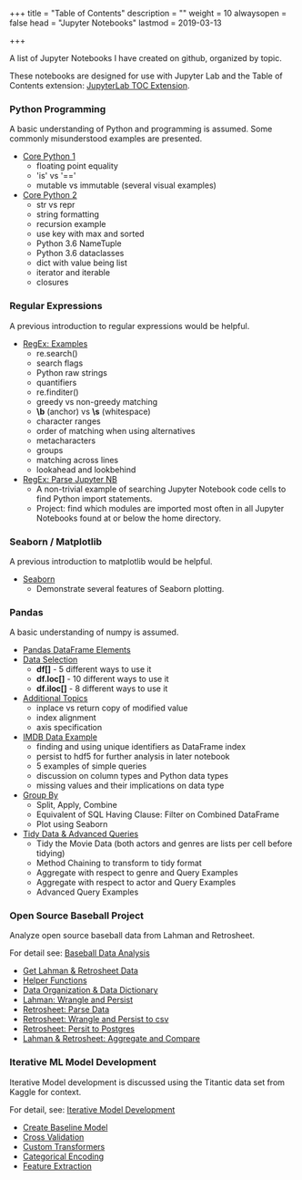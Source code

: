 +++
title = "Table of Contents"
description = ""
weight = 10
alwaysopen = false
head = "<label>Jupyter Notebooks</label>"
lastmod = 2019-03-13

+++

A list of Jupyter Notebooks I have created on github, organized by topic.

These notebooks are designed for use with Jupyter Lab and the Table of Contents extension: [JupyterLab TOC Extension](https://github.com/jupyterlab/jupyterlab-toc).

### Python Programming

A basic understanding of Python and programming is assumed.  Some commonly misunderstood examples are presented.

* [Core Python 1](
  http://nbviewer.jupyter.org/github/sdiehl28/tutorial-jupyter-notebooks/blob/master/python/CorePython.ipynb)
  * floating point equality
  * 'is' vs '=='
  *  mutable vs immutable (several visual examples)
* [Core Python 2](
  http://nbviewer.jupyter.org/github/sdiehl28/tutorial-jupyter-notebooks/blob/master/python/CorePython2.ipynb)
  * str vs repr
  * string formatting
  * recursion example
  * use key with max and sorted
  * Python 3.6 NameTuple
  * Python 3.6 dataclasses
  * dict with value being list
  * iterator and iterable
  * closures

### Regular Expressions

A previous introduction to regular expressions would be helpful.

* [RegEx: Examples]( http://nbviewer.jupyter.org/github/sdiehl28/tutorial-jupyter-notebooks/blob/master/python/RegEx.ipynb)
  * re.search()
  * search flags
  * Python raw strings
  * quantifiers
  * re.finditer()
  * greedy vs non-greedy matching
  * **\b** (anchor) vs **\s** (whitespace)
  * character ranges
  * order of matching when using alternatives
  * metacharacters
  * groups
  * matching across lines
  * lookahead and lookbehind
* [RegEx: Parse Jupyter NB]( http://nbviewer.jupyter.org/github/sdiehl28/tutorial-jupyter-notebooks/blob/master/python/RegExParseNB.ipynb)
  * A non-trivial example of searching Jupyter Notebook code cells to find Python import statements.
  * Project: find which modules are imported most often in all Jupyter Notebooks found at or below the home directory.

### Seaborn / Matplotlib

A previous introduction to matplotlib would be helpful.

- [Seaborn]( http://nbviewer.jupyter.org/github/sdiehl28/tutorial-jupyter-notebooks/blob/master/python/Seaborn.ipynb)
  - Demonstrate several features of Seaborn plotting.

### Pandas
A basic understanding of numpy is assumed.

* [Pandas DataFrame Elements]( http://nbviewer.jupyter.org/github/sdiehl28/tutorial-jupyter-notebooks/blob/master/python/Pandas01a.ipynb)
* [Data Selection]( http://nbviewer.jupyter.org/github/sdiehl28/tutorial-jupyter-notebooks/blob/master/python/Pandas01a.ipynb)
  * **df[]** - 5 different ways to use it
  * **df.loc[]** - 10 different ways to use it
  * **df.iloc[]** - 8 different ways to use it
* [Additional Topics]( http://nbviewer.jupyter.org/github/sdiehl28/tutorial-jupyter-notebooks/blob/master/python/Pandas01a.ipynb)
  * inplace vs return copy of modified value
  * index alignment
  * axis specification
* [IMDB Data Example]( http://nbviewer.jupyter.org/github/sdiehl28/tutorial-jupyter-notebooks/blob/master/python/Pandas02.ipynb)
  * finding and using unique identifiers as DataFrame index
  * persist to hdf5 for further analysis in later notebook
  * 5 examples of simple queries
  * discussion on column types and Python data types
  * missing values and their implications on data type
* [Group By]( http://nbviewer.jupyter.org/github/sdiehl28/tutorial-jupyter-notebooks/blob/master/python/Pandas03.ipynb)
  * Split, Apply, Combine
  * Equivalent of SQL Having Clause: Filter on Combined DataFrame
  * Plot using Seaborn
* [Tidy Data & Advanced Queries](http://nbviewer.jupyter.org/github/sdiehl28/tutorial-jupyter-notebooks/blob/master/python/Pandas04.ipynb)
  * Tidy the Movie Data (both actors and genres are lists per cell before tidying)
  * Method Chaining to transform to tidy format
  * Aggregate with respect to genre and Query Examples
  * Aggregate with respect to actor and Query Examples
  * Advanced Query Examples

### Open Source Baseball Project

Analyze open source baseball data from Lahman and Retrosheet.

For detail see: [Baseball Data Analysis](/projects/baseball/)

* [Get Lahman & Retrosheet Data]( http://nbviewer.jupyter.org/github/sdiehl28/tutorial-jupyter-notebooks/blob/master/python/BB01-Intro.ipynb)
* [Helper Functions]( http://nbviewer.jupyter.org/github/sdiehl28/tutorial-jupyter-notebooks/blob/master/python/BB02-HelperFunctions.ipynb)
* [Data Organization & Data Dictionary]( http://nbviewer.jupyter.org/github/sdiehl28/tutorial-jupyter-notebooks/blob/master/python/BB03-DataOrganization.ipynb)
* [Lahman: Wrangle and Persist]( http://nbviewer.jupyter.org/github/sdiehl28/tutorial-jupyter-notebooks/blob/master/python/BB04-LahmanWranglePersist.ipynb)
* [Retrosheet: Parse Data]( http://nbviewer.jupyter.org/github/sdiehl28/tutorial-jupyter-notebooks/blob/master/python/BB05-RetroParse.ipynb)
* [Retrosheet: Wrangle and Persist to csv]( http://nbviewer.jupyter.org/github/sdiehl28/tutorial-jupyter-notebooks/blob/master/python/BB06-RetroWranglePersistCSV.ipynb)
* [Retrosheet: Persit to Postgres]( http://nbviewer.jupyter.org/github/sdiehl28/tutorial-jupyter-notebooks/blob/master/python/BB07-RetroPersistPostgres.ipynb)
* [Lahman & Retrosheet: Aggregate and Compare]( http://nbviewer.jupyter.org/github/sdiehl28/tutorial-jupyter-notebooks/blob/master/python/BB08-CompareRetroLahman.ipynb)

### Iterative ML Model Development

Iterative Model development is discussed using the Titantic data set from Kaggle for context.  

For detail, see: [Iterative Model Development](/projects/iterative_model_dev/)

* [Create Baseline Model](http://nbviewer.jupyter.org/github/sdiehl28/tutorial-jupyter-notebooks/blob/master/projects/titanic/Titanic01.ipynb)
* [Cross Validation](http://nbviewer.jupyter.org/github/sdiehl28/tutorial-jupyter-notebooks/blob/master/projects/titanic/Titanic02.ipynb)
* [Custom Transformers](http://nbviewer.jupyter.org/github/sdiehl28/tutorial-jupyter-notebooks/blob/master/projects/titanic/Titanic03.ipynb)
* [Categorical Encoding](http://nbviewer.jupyter.org/github/sdiehl28/tutorial-jupyter-notebooks/blob/master/projects/titanic/Titanic04.ipynb)
* [Feature Extraction](http://nbviewer.jupyter.org/github/sdiehl28/tutorial-jupyter-notebooks/blob/master/projects/titanic/Titanic05.ipynb)
